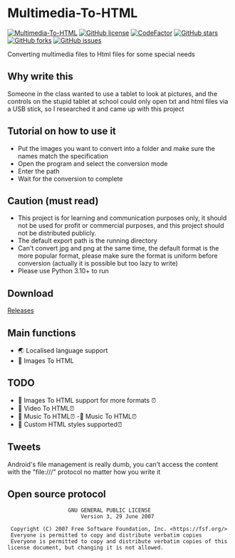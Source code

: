# Multimedia-To-HTML
[![Multimedia-To-HTML](https://img.shields.io/github/v/release/zhicheng233/Multimedia-To-HTML?color=ffaefe&label=Multimedia-To-HMTL)](https://github.com/zhicheng233/Multimedia-To-HTML/releases/latest)
[![GitHub license](https://img.shields.io/github/license/zhicheng233/Multimedia-To-HTML)](https://github.com/zhicheng233/Multimedia-To-HTML/blob/main/LICENSE)
[![CodeFactor](https://www.codefactor.io/repository/github/zhicheng233/Multimedia-To-HTML/badge)](https://www.codefactor.io/repository/github/zhicheng233/Multimedia-To-HTML)
[![GitHub stars](https://img.shields.io/github/stars/zhicheng233/Multimedia-To-HTML)](https://github.com/zhicheng233/Multimedia-To-HTML/stargazers)
[![GitHub forks](https://img.shields.io/github/forks/zhicheng233/Multimedia-To-HTML)](https://github.com/zhicheng233/Multimedia-To-HTML/network/members)
[![GitHub issues](https://img.shields.io/github/issues/zhicheng233/Multimedia-To-HTML)](https://github.com/zhicheng233/Multimedia-To-HTML/issues)


Converting multimedia files to Html files for some special needs

## Why write this

Someone in the class wanted to use a tablet to look at pictures, and the controls on the stupid tablet at school could only open txt and html files via a USB stick, so I researched it and came up with this project

## Tutorial on how to use it
* Put the images you want to convert into a folder and make sure the names match the specification
* Open the program and select the conversion mode
* Enter the path
* Wait for the conversion to complete

## Caution (must read)
* This project is for learning and communication purposes only, it should not be used for profit or commercial purposes, and this project should not be distributed publicly.
* The default export path is the running directory
* Can't convert jpg and png at the same time, the default format is the more popular format, please make sure the format is uniform before conversion (actually it is possible but too lazy to write)
* Please use Python 3.10+ to run

## Download
[Releases](https://github.com/zhicheng233/Multimedia-To-HMTL/releases) 

## Main functions
- 🌏 Localised language support
- 📌 Images To HTML

## TODO
- 📌 Images To HTML support for more formats ⏰
- 📌 Video To HTML⏰
- 📌 Music To HTML⏰ -📌 Music To HTML⏰
- 📌 Custom HTML styles supported⏰
## Tweets
Android's file management is really dumb, you can't access the content with the "file:///" protocol no matter how you write it


## Open source protocol
```text
                   GNU GENERAL PUBLIC LICENSE
                       Version 3, 29 June 2007

 Copyright (C) 2007 Free Software Foundation, Inc. <https://fsf.org/>
 Everyone is permitted to copy and distribute verbatim copies
 Everyone is permitted to copy and distribute verbatim copies of this license document, but changing it is not allowed.
```
